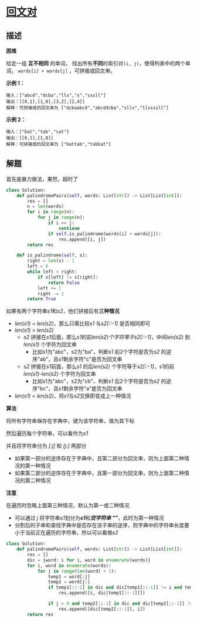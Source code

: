 # [回文对](https://leetcode-cn.com/problems/palindrome-pairs/)

## 描述

**困难**

给定一组 **互不相同** 的单词， 找出所有**不同**的索引对`(i, j)`，使得列表中的两个单词， `words[i] + words[j]` ，可拼接成回文串。

**示例 1：**

```
输入：["abcd","dcba","lls","s","sssll"]
输出：[[0,1],[1,0],[3,2],[2,4]] 
解释：可拼接成的回文串为 ["dcbaabcd","abcddcba","slls","llssssll"]
```


**示例 2：**

```
输入：["bat","tab","cat"]
输出：[[0,1],[1,0]] 
解释：可拼接成的回文串为 ["battab","tabbat"]
```

## 解题

首先是暴力做法，果然，超时了

```python
class Solution:
    def palindromePairs(self, words: List[str]) -> List[List[int]]:
        res = []
        n = len(words)
        for i in range(n):
            for j in range(n):
                if i == j:
                    continue
                if self.is_palindrome(words[i] + words[j]):
                    res.append([i, j])
        return res

    def is_palindrome(self, s):
        right = len(s) - 1
        left = 0
        while left < right:
            if s[left] != s[right]:
                return False
            left += 1
            right -= 1
        return True
```

如果有两个字符串*s1*和*s2*，他们拼接后有**三种情况**

- *len(s1) = len(s2)*，那么只需比较*s1* 与*s2[::-1]* 是否相同即可
- *len(s1) > len(s2)*
  - *s2* 拼接在*s1*后面，那么*s1*的前*len(s2)*个字符等于*s2[::-1]*，中间*len(s2)* 到*len(s1)* 个字符为回文串
    - 比如s1为"abc"，s2为"ba"，判断*s1* 前2个字符是否为*s2* 的逆序"ab"，且*s1*剩余字符"c"是否为回文串
  - *s2* 拼接在*s1*前面，那么*s1* 的后*len(s2)* 个字符等于*s2[::-1]*，s1的前*len(s1)-len(s2)* 个字符为回文串
    - 比如s1为"abc"，s2为"cb"，判断*s1* 后2个字符是否为*s2* 的逆序"bc"，且*s1*剩余字符"a"是否为回文串
- *len(s1) < len(s2)*，将*s1*与*s2*交换即变成上一种情况

**算法**

将所有字符串保存在字典中，键为该字符串，值为其下标

然后遍历每个字符串，可以看作为*s1*

并且将字符串分为 *[:j]* 和 *[j:]* 两部分

- 如果第一部分的逆序存在于字典中，且第二部分为回文串，则为上面第二种情况的第一种情况
- 如果第二部分的逆序存在于字典中，且第一部分为回文串，则为上面第二种情况的第二种情况

**注意**

在遍历时忽略上面第三种情况，默认为第一或二种情况

- 可以通过 *j* 将字符串*s1*划分为***s1***和***空字符串 ""***，此时为第一种情况
- 分割后的子串和查找字典中是否存在该子串的逆序，则字典中的字符串长度要小于当前正在遍历的字符串，所以可以看做*s2*

```python
class Solution:
    def palindromePairs(self, words: List[str]) -> List[List[int]]:
        res = []
        dic = {word: i for i, word in enumerate(words)}
        for i, word in enumerate(words):
            for j in range(len(word) + 1):
                temp1 = word[:j] 
                temp2 = word[j:]
                if temp1[::-1] in dic and dic[temp1[::-1]] != i and temp2 == temp2[::-1]:
                    res.append([i, dic[temp1[::-1]]])

                if j > 0 and temp2[::-1] in dic and dic[temp2[::-1]] != i and temp1 == temp1[::-1]:
                    res.append([dic[temp2[::-1]], i])
        return res
```

